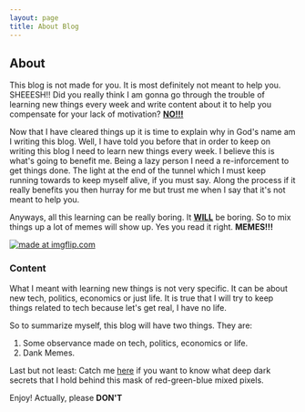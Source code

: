 ```yaml
---
layout: page
title: About Blog
---
```

## About
This blog is not made for you. It is most definitely not meant to help you. SHEEESH!! Did you really think I am gonna go through the trouble of learning new things every week and write content about it to help you compensate for your lack of motivation? **<u>NO!!!</u>**

Now that I have cleared things up it is time to explain why in God's name am I writing this blog. Well, I have told you before that in order to keep on writing this blog I need to learn new things every week. I believe this is what's going to benefit me. Being a lazy person I need a re-inforcement to get things done. The light at the end of the tunnel which I must keep running towards to keep myself alive, if you must say. Along the process if it really benefits you then hurray for me but trust me when I say that it's not meant to help you. 

Anyways, all this learning can be really boring. It **<u>WILL</u>** be boring. So to mix things up a lot of memes will show up. Yes you read it right. **MEMES!!!**

<a href="https://imgflip.com/i/1fwor6"><img src="https://i.imgflip.com/1fwor6.jpg" title="made at imgflip.com"/></a>

### Content
What I meant with learning new things is not very specific. It can be about new tech, politics, economics or just life. It is true that I will try to keep things related to tech because let's get real, I have no life.

So to summarize myself, this blog will have two things. They are:

1. Some observance made on tech, politics, economics or life.
2. Dank Memes.

Last but not least: Catch me [here](#) if you want to know what deep dark secrets that I hold behind this mask of red-green-blue mixed pixels. 

Enjoy! Actually, please **DON'T**
